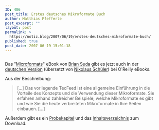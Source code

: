 ```yaml
---
ID: 486
post_title: Erstes deutsches Mikroformate Buch
author: Matthias Pfefferle
post_excerpt: ""
layout: post
permalink: >
  https://notiz.blog/2007/06/19/erstes-deutsches-mikroformate-buch/
published: true
post_date: 2007-06-19 15:01:18
---
```

<!-- wp:image {"id":487,"align":"right"} -->
<figure class="wp-block-image alignright"><img src="https://notiz.blog/wp-content/uploads/2007/06/pdf_microformatsgers.gif" alt="" class="wp-image-487" /></figure>
<!-- /wp:image -->

<!-- wp:paragraph -->
<p>Das "<a href="https://notiz.blog/2007/04/06/microformats-buecher/">Microformats</a>" eBook von <a href="http://suda.co.uk/">Brian Suda</a> gibt es jetzt auch in der <a href="http://www.oreilly.de/catalog/pdf_microformatsger/">deutschen Version</a> (übersetzt von <a href="http://www.oreilly.de/catalog/pdf_microformatsger/translator.html">Nikolaus Schüler</a>) bei O'Reilly eBooks.</p>
<!-- /wp:paragraph -->

<!-- wp:paragraph -->
<p>Aus der Beschreibung:</p>
<!-- /wp:paragraph -->

<!-- wp:quote -->
<blockquote class="wp-block-quote">
	<p>[...] Das vorliegende TecFeed ist eine allgemeine Einführung in die Vorteile des Konzepts und die Verwendung dieser Mikroformate. Sie erfahren anhand zahlreicher Beispiele, welche Mikroformate es gibt und wie Sie die heute verbreiteten Mikroformate in Ihre Seiten einbauen. [...]</p>
</blockquote>
<!-- /wp:quote -->

<!-- wp:paragraph -->
<p>Außerdem gibt es ein <a href="http://www.oreilly.de/catalog/pdf_microformatsger/chapter">Probekapitel</a> und das <a href="http://www.oreilly.de/catalog/pdf_microformatsger/toc.html">Inhaltsverzeichnis</a> zum Download.</p>
<!-- /wp:paragraph -->